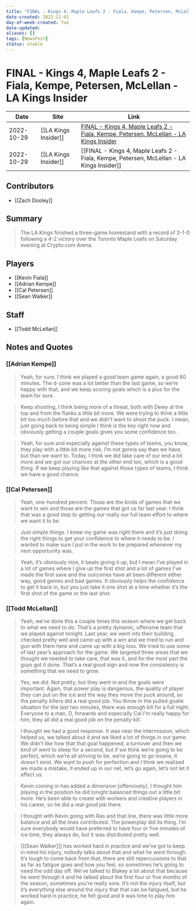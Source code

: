 ```yaml
---
title: "FINAL - Kings 4, Maple Leafs 2 - Fiala, Kempe, Petersen, McLellan - LA Kings Insider"
date-created: 2022-11-01
day-of-week-created: Tue
date-updated: 
aliases: []
tags: [NewsPost]
status: stable
---
```


# FINAL - Kings 4, Maple Leafs 2 - Fiala, Kempe, Petersen, McLellan - LA Kings Insider

| Date       | Site                 | Link                                                                                                                                                                                     |
| ---------- | -------------------- | ---------------------------------------------------------------------------------------------------------------------------------------------------------------------------------------- |
| 2022-10-29 | [[LA Kings Insider]] | [FINAL - Kings 4, Maple Leafs 2 - Fiala, Kempe, Petersen, McLellan - LA Kings Insider](https://lakingsinsider.com/2022/10/29/final-kings-4-maple-leafs-2-fiala-kempe-petersen-mclellan/) |
| 2022-10-29 | [[LA Kings Insider]] | [[FINAL - Kings 4, Maple Leafs 2 - Fiala, Kempe, Petersen, McLellan - LA Kings Insider]]                                                                                                 |

## Contributors
- [[Zach Dooley]]


## Summary
> The LA Kings finished a three-game homestand with a record of 2-1-0 following a 4-2 victory over the Toronto Maple Leafs on Saturday evening at Crypto.com Arena.


## Players
- [[Kevin Fiala]]
- [[Adrian Kempe]]
- [[Cal Petersen]]
- [[Sean Walker]]


## Staff
- [[Todd McLellan]]


## Notes and Quotes
### [[Adrian Kempe]]
> Yeah, for sure. I think we played a good team game again, a good 60 minutes. The d-zone was a lot better than the last game, so we’re happy with that, and we keep scoring goals which is a plus for the team for sure.

>Keep shooting, I think being more of a threat, both with Dewy at the top and from the flanks a little bit more. We were trying to think a little bit too much before that and we didn’t want to shoot the puck. I mean, just going back to being simple I think is the key right now and obviously getting a couple goals gives you some confidence too.

>Yeah, for sure and especially against these types of teams, you know, they play with a little bit more risk, I’m not gonna say than we have, but than we want to. Today, I think we did take care of our end a lot more and we got our chances at the other end too, which is a good thing. If we keep playing like that against those types of teams, I think we have a good chance.

### [[Cal Petersen]]
> Yeah, one-hundred percent. Those are the kinds of games that we want to win and those are the games that got us far last year. I think that was a good step to getting our really our full team effort to where we want it to be.

> Just simple things. I knew my game was right there and it’s just doing the right things to get your confidence to where it needs to be. I wanted to make sure I put in the work to be prepared whenever my next opportunity was.

> Yeah, it’s obviously nice, it beats giving it up, but I mean I’ve played in a lot of games where I give up the first shot and a lot of games I’ve made the first save and the outcomes have all been different either way, good games and bad games. It obviously helps the confidence to get it back in, but you just take it one shot at a time whether it’s the first shot of the game or the last shot.

### [[Todd McLellan]]
> Yeah, we’ve done this a couple times this season where we get back to what we need to do. That’s a pretty dynamic, offensive team that we played against tonight. Last year, we went into their building, checked pretty well and came up with a win and we tried to run and gun with them here and came up with a big loss. We tried to use some of last year’s approach for the game. We targeted three areas that we thought we needed to take care, that was it, and for the most part the guys got it done. That’s a real good sign and now the consistency is something that we need to grow.

> Yes, we did. Not pretty, but they went in and the goals were important. Again, that power play is dangerous, the quality of player they can put on the ice and the way they move the puck around, so the penalty killers did a real good job. You throw in the pulled goalie situation for the last two minutes, there was enough kill for a full night. Everyone to a man, D, forwards and especially Cal I’m really happy for him, they all did a real good job on the penalty kill.

> I thought we had a good response. It was near the intermission, which helped us, we talked about it and we liked a lot of things in our game. We didn’t like how that that goal happened, a turnover and then we kind of went to sleep for a second, but if we think we’re going to be perfect, which we’re all striving to be, we’re going to go insane, it doesn’t exist. We want to push for perfection and I think we realized we made a mistake, it ended up in our net, let’s go again, let’s not let it affect us.

> Kevin coming in has added a dimension \[offensively]. I thought him playing in the position he did tonight balanced things out a little bit more. He’s been able to create with workers and creative players in his career, so he did a real good job there.

> I thought with Kevin going with Ras and that line, there was little more balance and all the lines contributed. The powerplay did its thing. I’m sure everybody would have preferred to have four or five minutes of ice time, they always do, but it was distributed pretty well.

> \[[[Sean Walker]]] has worked hard in practice and we’ve got to keep in mind his injury, nobody talks about that and what he went through. It’s tough to come back from that, there are still repercussions to that as far as fatigue goes and how you feel, so sometimes he’s going to need the odd day off. We’ve talked to Blakey a lot about that because he went through it and he talked about the first four or five months of the season, sometimes you’re really sore. It’s not the injury itself, but it’s everything else around the injury that that can be fatigued, but he worked hard in practice, he felt good and it was time to play him again.